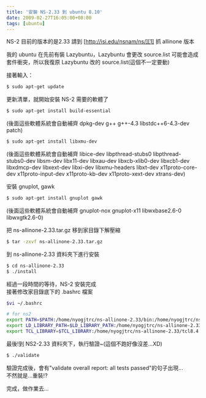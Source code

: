 ```yaml
---
title: '安裝 NS-2.33 到 ubuntu 8.10'
date: 2009-02-27T16:05:00+08:00
tags: [ubuntu]
---
```


NS-2 目前的版本的是2.33 請到 [http://isi.edu/nsnam/ns/][1] 抓 allinone 版本  
  
我的 ubuntu 在先前有裝 Lazybuntu，Lazybuntu 會更改 source.list 可能會造成套件衝突，所以我復原 Lazybuntu 改的 source.list(這個不一定要動)  
  
接著輸入：  
```sh
$ sudo apt-get update  
```
更新清單，就開始安裝 NS-2 需要的軟體了  
  
```sh
$ sudo apt-get install build-essential  
```
(後面這些軟體系統會自動補齊 dpkg-dev g++ g++-4.3 libstdc++6-4.3-dev patch)  
  
```sh
$ sudo apt-get install libxmu-dev  
```
(後面這些軟體系統會自動補齊 libice-dev libpthread-stubs0 libpthread-stubs0-dev libsm-dev libx11-dev libxau-dev libxcb-xlib0-dev libxcb1-dev libxdmcp-dev libxext-dev libxi-dev libxmu-headers libxt-dev x11proto-core-dev x11proto-input-dev x11proto-kb-dev x11proto-xext-dev xtrans-dev)  
  
安裝 gnuplot, gawk  
```sh
$ sudo apt-get install gnuplot gawk  
```
(後面這些軟體系統會自動補齊 gnuplot-nox gnuplot-x11 libwxbase2.6-0 libwxgtk2.6-0)  
  
把 ns-allinone-2.33.tar.gz 移到家目錄下解壓縮  
```sh
$ tar -zxvf ns-allinone-2.33.tar.gz  
```
  
到 ns-allinone-2.33 資料夾下進行安裝  
```sh
$ cd ns-allinone-2.33  
$ ./install  
```
  
經過一段時間的等待，NS-2 安裝完成  
接著修改家目錄底下的 .bashrc 檔案  
```sh
$vi ~/.bashrc  
```
  

```sh
# for ns2
export PATH=$PATH:/home/nyogjtrc/ns-allinone-2.33/bin:/home/nyogjtrc/ns-allinone-2.33/tcl8.4.14/unix:/home/nyogjtrc/ns-allinone-2.33/tk8.4.14/unix  
export LD_LIBRARY_PATH=$LD_LIBRARY_PATH:/home/nyogjtrc/ns-allinone-2.33/otcl-1.13:/home/nyogjtrc/ns-allinone-2.33/lib  
export TCL_LIBRARY=$TCL_LIBRARY:/home/nyogjtrc/ns-allinone-2.33/tcl8.4.14/library
```

  
最後!到 NS2-2.33 資料夾下，執行驗證~(這個不跑好像沒差...XD)  
```sh
$ ./validate  
```
  
驗證完成後，會有"validate overall report: all tests passed"的句子出現...  
不然就是...重裝!?  
  
完成，做作業去...

[1]: http://isi.edu/nsnam/ns/

